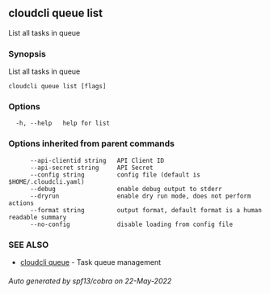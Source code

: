 ## cloudcli queue list

List all tasks in queue

### Synopsis

List all tasks in queue

```
cloudcli queue list [flags]
```

### Options

```
  -h, --help   help for list
```

### Options inherited from parent commands

```
      --api-clientid string   API Client ID
      --api-secret string     API Secret
      --config string         config file (default is $HOME/.cloudcli.yaml)
      --debug                 enable debug output to stderr
      --dryrun                enable dry run mode, does not perform actions
      --format string         output format, default format is a human readable summary
      --no-config             disable loading from config file
```

### SEE ALSO

* [cloudcli queue](cloudcli_queue.md)	 - Task queue management

###### Auto generated by spf13/cobra on 22-May-2022
